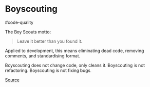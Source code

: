 # Boyscouting 

#code-quality

The Boy Scouts motto:

> Leave it better than you found it.

Applied to development, this means eliminating dead code, removing comments, and standardising format.

Boyscouting does not change code, only cleans it.
Boyscouting is not refactoring.
Boyscouting is not fixing bugs.

[Source](https://jasonmccreary.me/articles/are-you-a-boy-scout//)